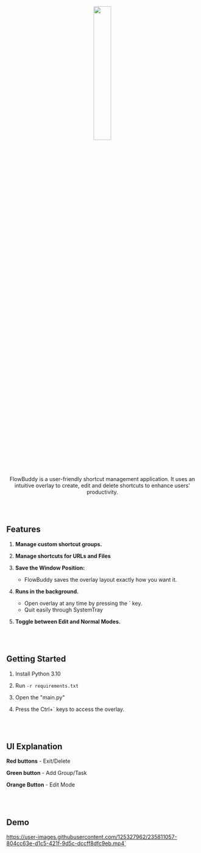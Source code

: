 <div align="center">

<img src="https://user-images.githubusercontent.com/125327962/235814525-334642e4-c3ec-4382-a166-9e7da2193651.png" width="30%" />


<br/><br/>

FlowBuddy is a user-friendly shortcut management application. It uses an intuitive overlay to create, edit and delete shortcuts to enhance users' productivity.

</div>

<br/><br/>

## Features

1. **Manage custom shortcut groups.**

2. **Manage shortcuts for URLs and Files**

3. **Save the Window Position:**
   - FlowBuddy saves the overlay layout exactly how you want it.

4. **Runs in the background.**
   - Open overlay at any time by pressing the \` key.
   - Quit easily through SystemTray

5. **Toggle between Edit and Normal Modes.**




<br/><br/>

## Getting Started

1. Install Python 3.10

2. Run ```-r requirements.txt```

3. Open the "main.py"

4. Press the Ctrl+\` keys to access the overlay.

<br/><br/>

## UI Explanation

**Red buttons** - Exit/Delete

**Green button** - Add Group/Task

**Orange Button** - Edit Mode

<br/><br/>

## Demo

https://user-images.githubusercontent.com/125327962/235811057-804cc63e-d1c5-421f-9d5c-dccff8dfc9eb.mp4`

